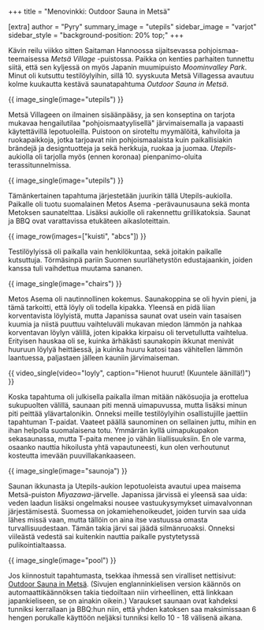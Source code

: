 +++
title = "Menovinkki: Outdoor Sauna in Metsä"

[extra]
author = "Pyry"
summary_image = "utepils"
sidebar_image = "varjot"
sidebar_style = "background-position: 20% top;"
+++

Kävin reilu viikko sitten Saitaman Hannoossa sijaitsevassa pohjoismaa-teemaisessa *Metsä Village* -puistossa. Paikka on kenties parhaiten tunnettu siitä, että sen kyljessä on myös Japanin muumipuisto *Moominvalley Park*. Minut oli kutsuttu testilöylyihin, sillä 10. syyskuuta Metsä Villagessa avautuu kolme kuukautta kestävä saunatapahtuma *Outdoor Sauna in Metsä*.

<!-- more -->

{{ image_single(image="utepils") }}

Metsä Villageen on ilmainen sisäänpääsy, ja sen konseptina on tarjota mukavaa hengailutilaa "pohjoismaatyylisellä" järvimaisemalla ja vapaasti käytettävillä lepotuoleilla. Puistoon on siroteltu myymälöitä, kahviloita ja ruokapaikkoja, jotka tarjoavat niin pohjoismaalaista kuin paikallisiakin brändejä ja designtuotteja ja sekä herkkuja, ruokaa ja juomaa. *Utepils*-aukiolla oli tarjolla myös (ennen koronaa) pienpanimo-oluita terassitunnelmissa.

{{ image_single(image="utepils") }}

Tämänkertainen tapahtuma järjestetään juurikin tällä Utepils-aukiolla. Paikalle oli tuotu suomalainen Metos Asema -perävaunusauna sekä monta Metoksen saunatelttaa. Lisäksi aukiolle oli rakennettu grillikatoksia. Saunat ja BBQ ovat varattavissa etukäteen aikasloteittain.

{{ image_row(images=["kuisti", "abcs"]) }}

Testilöylyissä oli paikalla vain henkilökuntaa, sekä joitakin paikalle kutsuttuja. Törmäsinpä pariin Suomen suurlähetystön edustajaankin, joiden kanssa tuli vaihdettua muutama sananen.

{{ image_single(image="chairs") }}

Metos Asema oli nautinnollinen kokemus. Saunakoppina se oli hyvin pieni, ja tämä tarkoitti, että löyly oli todella kipakka. Yleensä en pidä liian korventavista löylyistä, mutta Japanissa saunat ovat usein vain tasaisen kuumia ja niistä puuttuu vaihteluväli mukavan miedon lämmön ja nahkaa korventavan löylyn välillä, joten kipakka kirpaisu oli tervetullutta vaihtelua. Erityisen hauskaa oli se, kuinka ärhäkästi saunakopin ikkunat menivät huuruun löylyä heittäessä, ja kuinka huuru katosi taas vähitellen lämmön laantuessa, paljastaen jälleen kauniin järvimaiseman.

{{ video_single(video="loyly", caption="Hienot huurut! (Kuuntele äänillä!)") }}

Koska tapahtuma oli julkisella paikalla ilman mitään näkösuojia ja erottelua sukupuolten välillä, saunaan piti mennä uimapuvussa, mutta lisäksi minun piti peittää ylävartalonikin. Onneksi meille testilöylyihin osallistujille jaettiin tapahtuman T-paidat. Vaateet päällä saunominen on sellainen juttu, mihin en ihan helpolla suomalaisena totu. Ymmärrän kyllä uimapukupakon sekasaunassa, mutta T-paita menee jo vähän liiallisuuksiin. En ole varma, osaanko nauttia hikoilusta yhtä vapautuneesti, kun olen verhoutunut kosteutta imevään puuvillakankaaseen.

{{ image_single(image="saunoja") }}

Saunan ikkunasta ja Utepils-aukion lepotuoleista avautui upea maisema Metsä-puiston *Miyazawa*-järvelle. Japanissa järvissä ei yleensä saa uida: veden laadun lisäksi ongelmaksi nousee vastuukysymykset uimavalvonnan järjestämisestä. Suomessa on   jokamiehenoikeudet, joiden turvin saa uida lähes missä vaan, mutta tällöin on aina itse vastuussa omasta turvallisuudestaan. Tämän takia järvi sai jäädä silmänruoaksi. Onneksi viileästä vedestä sai kuitenkin nauttia paikalle pystytetyssä pulikointialtaassa.

{{ image_single(image="pool") }}

Jos kiinnostuit tapahtumasta, tsekkaa ihmessä sen viralliset nettisivut: [Outdoor Sauna in Metsä](https://metsa-hanno.com/event/16716/). (Sivujen englanninkielisen version käännös on automaattikäännöksen takia tiedoiltaan niin virheellinen, että linkkaan japankieliseen, se on ainakin oikein.) Varaukset saunaan ovat kahdeksi tunniksi kerrallaan ja BBQ:hun niin, että yhden katoksen saa maksimissaan 6 hengen porukalle käyttöön neljäksi tunniksi kello 10 - 18 välisenä aikana.